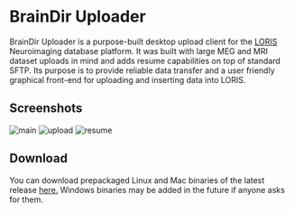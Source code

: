 BrainDir Uploader
=================

BrainDir Uploader is a purpose-built desktop upload client for the [LORIS](http://mcin-cnim.ca/neuroimagingtechnologies/loris/) Neuroimaging database platform. It was built with large MEG and MRI dataset uploads in mind and adds resume capabilities on top of standard SFTP. Its purpose is to provide reliable data transfer and a user friendly graphical front-end for uploading and inserting data into LORIS.

## Screenshots
![main](http://f.cl.ly/items/2C3g240r1h3g2U2a000q/main.png)
![upload](http://f.cl.ly/items/0D3U3b2f1k1y0P3z2Y1N/upload.png)
![resume](http://f.cl.ly/items/011f0k3k1Z2X3p1Y3B0R/resume.png)

## Download
You can download prepackaged Linux and Mac binaries of the latest release [here.](https://github.com/jeremymoreau/braindir_uploader/releases) Windows binaries may be added in the future if anyone asks for them.